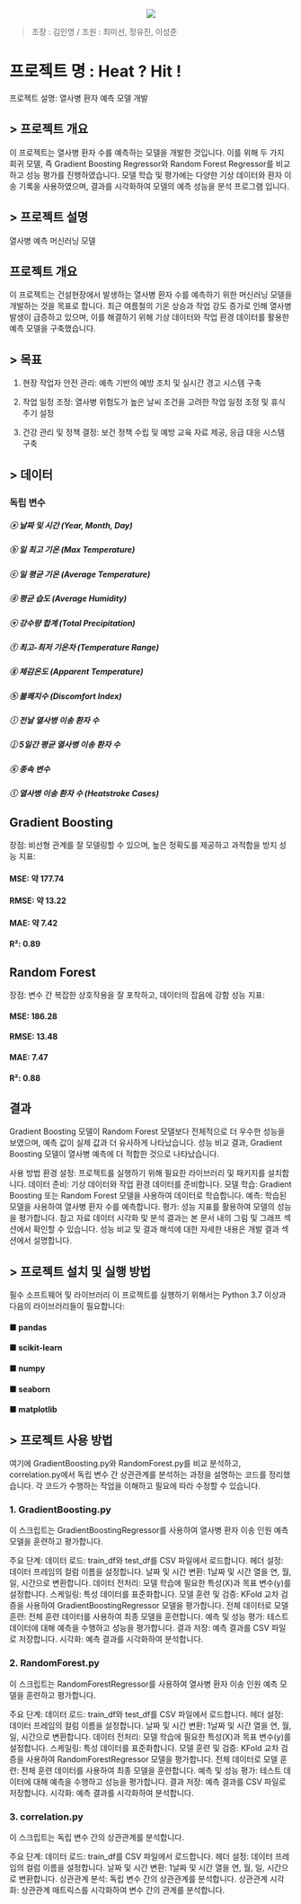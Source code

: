 <p align='center'>
    <img src="https://capsule-render.vercel.app/api?type=waving&color=auto&height=300&section=header&text=Heat?%20Hit!&fontSize=90&animation=fadeIn&fontAlignY=38&desc=일일%20열사병%20예측%20프로그램%20%7C%20현대건설%20기술교육원%20Smart%20안전학과&descAlignY=75&descAlign=62"/>
</p>

> 조장 : 김인영 / 조원 : 최미선, 정유진, 이성준

# 프로젝트 명 : Heat ? Hit !

프로젝트 설명: 열사병 환자 예측 모델 개발

## > 프로젝트 개요
이 프로젝트는 열사병 환자 수를 예측하는 모델을 개발한 것입니다. 이를 위해 두 가지 회귀 모델, 즉 Gradient Boosting Regressor와 Random Forest Regressor를 비교하고 성능 평가를 진행하였습니다. 모델 학습 및 평가에는 다양한 기상 데이터와 환자 이송 기록을 사용하였으며, 결과를 시각화하여 모델의 예측 성능을 분석 프로그램 입니다.



## > 프로젝트 설명

열사병 예측 머신러닝 모델

## 프로젝트 개요
이 프로젝트는 건설현장에서 발생하는 열사병 환자 수를 예측하기 위한 머신러닝 모델을 개발하는 것을 목표로 합니다. 최근 여름철의 기온 상승과 작업 강도 증가로 인해 열사병 발생이 급증하고 있으며, 이를 해결하기 위해 기상 데이터와 작업 환경 데이터를 활용한 예측 모델을 구축했습니다.

## > 목표

1. 현장 작업자 안전 관리: 예측 기반의 예방 조치 및 실시간 경고 시스템 구축

2. 작업 일정 조정: 열사병 위험도가 높은 날씨 조건을 고려한 작업 일정 조정 및 휴식 주기 설정

3. 건강 관리 및 정책 결정: 보건 정책 수립 및 예방 교육 자료 제공, 응급 대응 시스템 구축
## > 데이터
### 독립 변수

##### ⓐ 날짜 및 시간 (Year, Month, Day)

##### ⓑ 일 최고 기온 (Max Temperature)

##### ⓒ 일 평균 기온 (Average Temperature)

##### ⓓ 평균 습도 (Average Humidity)

##### ⓔ 강수량 합계 (Total Precipitation)

##### ⓕ 최고-최저 기온차 (Temperature Range)

##### ⓖ 체감온도 (Apparent Temperature)

##### ⓗ 불쾌지수 (Discomfort Index)

##### ⓘ 전날 열사병 이송 환자 수

##### ⓙ 5일간 평균 열사병 이송 환자 수

##### ⓚ 종속 변수

##### ⓛ 열사병 이송 환자 수 (Heatstroke Cases)



## Gradient Boosting
장점: 비선형 관계를 잘 모델링할 수 있으며, 높은 정확도를 제공하고 과적합을 방지
성능 지표:

#### MSE: 약 177.74

#### RMSE: 약 13.22

#### MAE: 약 7.42

#### R²: 0.89

## Random Forest
장점: 변수 간 복잡한 상호작용을 잘 포착하고, 데이터의 잡음에 강함
성능 지표:
#### MSE: 186.28
#### RMSE: 13.48
#### MAE: 7.47
#### R²: 0.88


## 결과
Gradient Boosting 모델이 Random Forest 모델보다 전체적으로 더 우수한 성능을 보였으며, 예측 값이 실제 값과 더 유사하게 나타났습니다. 성능 비교 결과, Gradient Boosting 모델이 열사병 예측에 더 적합한 것으로 나타났습니다.

사용 방법
환경 설정: 프로젝트를 실행하기 위해 필요한 라이브러리 및 패키지를 설치합니다.
데이터 준비: 기상 데이터와 작업 환경 데이터를 준비합니다.
모델 학습: Gradient Boosting 또는 Random Forest 모델을 사용하여 데이터로 학습합니다.
예측: 학습된 모델을 사용하여 열사병 환자 수를 예측합니다.
평가: 성능 지표를 활용하여 모델의 성능을 평가합니다.
참고 자료
데이터 시각화 및 분석 결과는 본 문서 내의 그림 및 그래프 섹션에서 확인할 수 있습니다.
성능 비교 및 결과 해석에 대한 자세한 내용은 개발 결과 섹션에서 설명합니다.

## > 프로젝트 설치 및 실행 방법

필수 소프트웨어 및 라이브러리
이 프로젝트를 실행하기 위해서는 Python 3.7 이상과 다음의 라이브러리들이 필요합니다:

#### ■ pandas

#### ■ scikit-learn

#### ■ numpy                    

#### ■ seaborn

#### ■ matplotlib


## > 프로젝트 사용 방법

여기에 GradientBoosting.py와 RandomForest.py를 비교 분석하고, correlation.py에서 독립 변수 간 상관관계를 분석하는 과정을 설명하는 코드를 정리했습니다. 각 코드가 수행하는 작업을 이해하고 필요에 따라 수정할 수 있습니다.

### 1. GradientBoosting.py

이 스크립트는 GradientBoostingRegressor를 사용하여 열사병 환자 이송 인원 예측 모델을 훈련하고 평가합니다.

주요 단계:
데이터 로드: train_df와 test_df를 CSV 파일에서 로드합니다.
헤더 설정: 데이터 프레임의 컬럼 이름을 설정합니다.
날짜 및 시간 변환: 1날짜 및 시간 열을 연, 월, 일, 시간으로 변환합니다.
데이터 전처리: 모델 학습에 필요한 특성(X)과 목표 변수(y)를 설정합니다.
스케일링: 특성 데이터를 표준화합니다.
모델 훈련 및 검증: KFold 교차 검증을 사용하여 GradientBoostingRegressor 모델을 평가합니다.
전체 데이터로 모델 훈련: 전체 훈련 데이터를 사용하여 최종 모델을 훈련합니다.
예측 및 성능 평가: 테스트 데이터에 대해 예측을 수행하고 성능을 평가합니다.
결과 저장: 예측 결과를 CSV 파일로 저장합니다.
시각화: 예측 결과를 시각화하여 분석합니다.

### 2. RandomForest.py
이 스크립트는 RandomForestRegressor를 사용하여 열사병 환자 이송 인원 예측 모델을 훈련하고 평가합니다.

주요 단계:
데이터 로드: train_df와 test_df를 CSV 파일에서 로드합니다.
헤더 설정: 데이터 프레임의 컬럼 이름을 설정합니다.
날짜 및 시간 변환: 1날짜 및 시간 열을 연, 월, 일, 시간으로 변환합니다.
데이터 전처리: 모델 학습에 필요한 특성(X)과 목표 변수(y)를 설정합니다.
스케일링: 특성 데이터를 표준화합니다.
모델 훈련 및 검증: KFold 교차 검증을 사용하여 RandomForestRegressor 모델을 평가합니다.
전체 데이터로 모델 훈련: 전체 훈련 데이터를 사용하여 최종 모델을 훈련합니다.
예측 및 성능 평가: 테스트 데이터에 대해 예측을 수행하고 성능을 평가합니다.
결과 저장: 예측 결과를 CSV 파일로 저장합니다.
시각화: 예측 결과를 시각화하여 분석합니다.

### 3. correlation.py
이 스크립트는 독립 변수 간의 상관관계를 분석합니다.

주요 단계:
데이터 로드: train_df를 CSV 파일에서 로드합니다.
헤더 설정: 데이터 프레임의 컬럼 이름을 설정합니다.
날짜 및 시간 변환: 1날짜 및 시간 열을 연, 월, 일, 시간으로 변환합니다.
상관관계 분석: 독립 변수 간의 상관관계를 분석합니다.
상관관계 시각화: 상관관계 매트릭스를 시각화하여 변수 간의 관계를 분석합니다.
